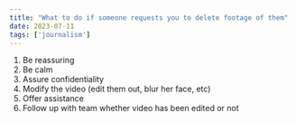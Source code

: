 ```yaml
---
title: "What to do if someone requests you to delete footage of them"
date: 2023-07-11
tags: ['journalism']
---
```


1) Be reassuring
2) Be calm
3) Assure confidentiality
4) Modify the video (edit them out, blur her face, etc)
5) Offer assistance
6) Follow up with team whether video has been edited or not 

